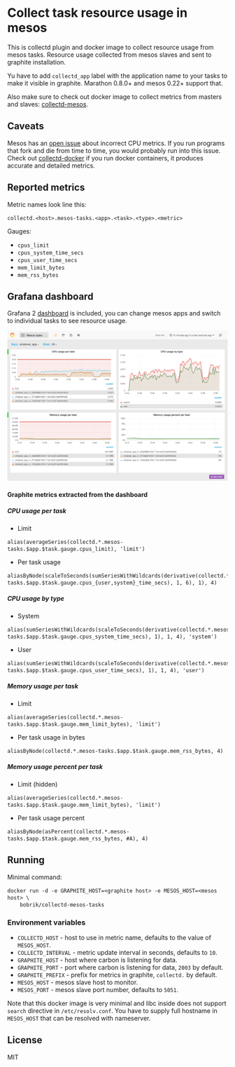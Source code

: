 # Collect task resource usage in mesos

This is collectd plugin and docker image to collect resource usage
from mesos tasks. Resource usage collected from mesos slaves and sent
to graphite installation.

Yu have to add `collectd_app` label with the application name to your tasks
to make it visible in graphite. Marathon 0.8.0+ and mesos 0.22+ support that.

Also make sure to check out docker image to collect metrics from masters
and slaves: [collectd-mesos](https://github.com/bobrik/docker-collectd-mesos).

## Caveats

Mesos has an [open issue](https://issues.apache.org/jira/browse/MESOS-2713)
about incorrect CPU metrics. If you run programs that fork and die
from time to time, you would probably run into this issue. Check out
[collectd-docker](https://github.com/bobrik/collectd-docker) if you run
docker containers, it produces accurate and detailed metrics.

## Reported metrics

Metric names look line this:

```
collectd.<host>.mesos-tasks.<app>.<task>.<type>.<metric>
```

Gauges:

* `cpus_limit`
* `cpus_system_time_secs`
* `cpus_user_time_secs`
* `mem_limit_bytes`
* `mem_rss_bytes`

## Grafana dashboard

Grafana 2 [dashboard](grafana2.json) is included, you can change mesos apps
and switch to individual tasks to see resource usage.

![screenshot](screenshot.png)

#### Graphite metrics extracted from the dashboard

##### CPU usage per task

* Limit

```
alias(averageSeries(collectd.*.mesos-tasks.$app.$task.gauge.cpus_limit), 'limit')
```

* Per task usage

```
aliasByNode(scaleToSeconds(sumSeriesWithWildcards(derivative(collectd.*.mesos-tasks.$app.$task.gauge.cpus_{user,system}_time_secs), 1, 6), 1), 4)
```

##### CPU usage by type

* System

```
alias(sumSeriesWithWildcards(scaleToSeconds(derivative(collectd.*.mesos-tasks.$app.$task.gauge.cpus_system_time_secs), 1), 1, 4), 'system')
```

* User

```
alias(sumSeriesWithWildcards(scaleToSeconds(derivative(collectd.*.mesos-tasks.$app.$task.gauge.cpus_user_time_secs), 1), 1, 4), 'user')
```

##### Memory usage per task

* Limit

```
alias(averageSeries(collectd.*.mesos-tasks.$app.$task.gauge.mem_limit_bytes), 'limit')
```

* Per task usage in bytes

```
aliasByNode(collectd.*.mesos-tasks.$app.$task.gauge.mem_rss_bytes, 4)
```

##### Memory usage percent per task

* Limit (hidden)

```
alias(averageSeries(collectd.*.mesos-tasks.$app.$task.gauge.mem_limit_bytes), 'limit')
```

* Per task usage percent

```
aliasByNode(asPercent(collectd.*.mesos-tasks.$app.$task.gauge.mem_rss_bytes, #A), 4)
```

## Running

Minimal command:

```
docker run -d -e GRAPHITE_HOST=<graphite host> -e MESOS_HOST=<mesos host> \
    bobrik/collectd-mesos-tasks
```

### Environment variables

* `COLLECTD_HOST` - host to use in metric name, defaults to the value of `MESOS_HOST`.
* `COLLECTD_INTERVAL` - metric update interval in seconds, defaults to `10`.
* `GRAPHITE_HOST` - host where carbon is listening for data.
* `GRAPHITE_PORT` - port where carbon is listening for data, `2003` by default.
* `GRAPHITE_PREFIX` - prefix for metrics in graphite, `collectd.` by default.
* `MESOS_HOST` - mesos slave host to monitor.
* `MESOS_PORT` - mesos slave port number, defaults to `5051`.

Note that this docker image is very minimal and libc inside does not
support `search` directive in `/etc/resolv.conf`. You have to supply
full hostname in `MESOS_HOST` that can be resolved with nameserver.

## License

MIT
